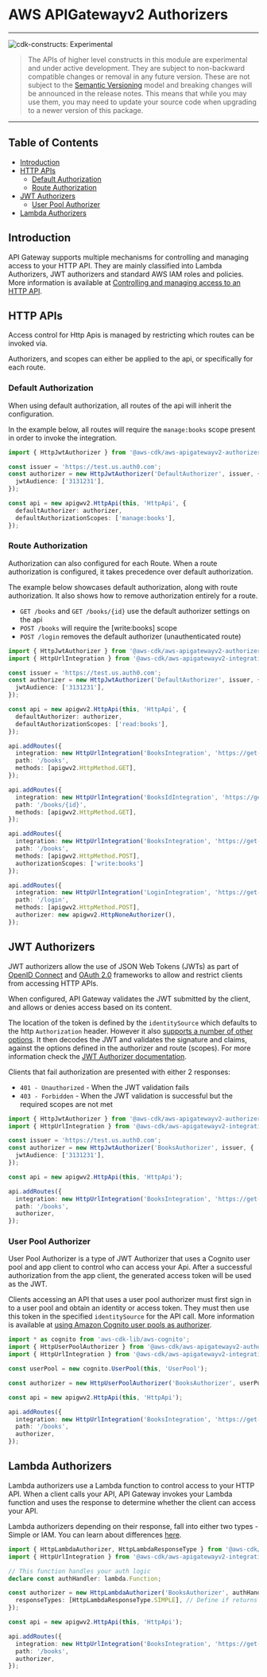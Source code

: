 # AWS APIGatewayv2 Authorizers

<!--BEGIN STABILITY BANNER-->

---

![cdk-constructs: Experimental](https://img.shields.io/badge/cdk--constructs-experimental-important.svg?style=for-the-badge)

> The APIs of higher level constructs in this module are experimental and under active development.
> They are subject to non-backward compatible changes or removal in any future version. These are
> not subject to the [Semantic Versioning](https://semver.org/) model and breaking changes will be
> announced in the release notes. This means that while you may use them, you may need to update
> your source code when upgrading to a newer version of this package.

---

<!--END STABILITY BANNER-->

## Table of Contents

- [Introduction](#introduction)
- [HTTP APIs](#http-apis)
  - [Default Authorization](#default-authorization)
  - [Route Authorization](#route-authorization)
- [JWT Authorizers](#jwt-authorizers)
  - [User Pool Authorizer](#user-pool-authorizer)
- [Lambda Authorizers](#lambda-authorizers)

## Introduction

API Gateway supports multiple mechanisms for controlling and managing access to your HTTP API. They are mainly
classified into Lambda Authorizers, JWT authorizers and standard AWS IAM roles and policies. More information is
available at [Controlling and managing access to an HTTP
API](https://docs.aws.amazon.com/apigateway/latest/developerguide/http-api-access-control.html).

## HTTP APIs

Access control for Http Apis is managed by restricting which routes can be invoked via.

Authorizers, and scopes can either be applied to the api, or specifically for each route.

### Default Authorization

When using default authorization, all routes of the api will inherit the configuration.

In the example below, all routes will require the `manage:books` scope present in order to invoke the integration.

```ts
import { HttpJwtAuthorizer } from '@aws-cdk/aws-apigatewayv2-authorizers-alpha';

const issuer = 'https://test.us.auth0.com';
const authorizer = new HttpJwtAuthorizer('DefaultAuthorizer', issuer, {
  jwtAudience: ['3131231'],
});

const api = new apigwv2.HttpApi(this, 'HttpApi', {
  defaultAuthorizer: authorizer,
  defaultAuthorizationScopes: ['manage:books'],
});
```

### Route Authorization

Authorization can also configured for each Route. When a route authorization is configured, it takes precedence over default authorization.

The example below showcases default authorization, along with route authorization. It also shows how to remove authorization entirely for a route.

- `GET /books` and `GET /books/{id}` use the default authorizer settings on the api
- `POST /books` will require the [write:books] scope
- `POST /login` removes the default authorizer (unauthenticated route)

```ts
import { HttpJwtAuthorizer } from '@aws-cdk/aws-apigatewayv2-authorizers-alpha';
import { HttpUrlIntegration } from '@aws-cdk/aws-apigatewayv2-integrations-alpha';

const issuer = 'https://test.us.auth0.com';
const authorizer = new HttpJwtAuthorizer('DefaultAuthorizer', issuer, {
  jwtAudience: ['3131231'],
});

const api = new apigwv2.HttpApi(this, 'HttpApi', {
  defaultAuthorizer: authorizer,
  defaultAuthorizationScopes: ['read:books'],
});

api.addRoutes({
  integration: new HttpUrlIntegration('BooksIntegration', 'https://get-books-proxy.myproxy.internal'),
  path: '/books',
  methods: [apigwv2.HttpMethod.GET],
});

api.addRoutes({
  integration: new HttpUrlIntegration('BooksIdIntegration', 'https://get-books-proxy.myproxy.internal'),
  path: '/books/{id}',
  methods: [apigwv2.HttpMethod.GET],
});

api.addRoutes({
  integration: new HttpUrlIntegration('BooksIntegration', 'https://get-books-proxy.myproxy.internal'),
  path: '/books',
  methods: [apigwv2.HttpMethod.POST],
  authorizationScopes: ['write:books']
});

api.addRoutes({
  integration: new HttpUrlIntegration('LoginIntegration', 'https://get-books-proxy.myproxy.internal'),
  path: '/login',
  methods: [apigwv2.HttpMethod.POST],
  authorizer: new apigwv2.HttpNoneAuthorizer(),
});
```

## JWT Authorizers

JWT authorizers allow the use of JSON Web Tokens (JWTs) as part of [OpenID Connect](https://openid.net/specs/openid-connect-core-1_0.html) and [OAuth 2.0](https://oauth.net/2/) frameworks to allow and restrict clients from accessing HTTP APIs.

When configured, API Gateway validates the JWT submitted by the client, and allows or denies access based on its content.

The location of the token is defined by the `identitySource` which defaults to the http `Authorization` header. However it also
[supports a number of other options](https://docs.aws.amazon.com/apigateway/latest/developerguide/http-api-lambda-authorizer.html#http-api-lambda-authorizer.identity-sources).
It then decodes the JWT and validates the signature and claims, against the options defined in the authorizer and route (scopes).
For more information check the [JWT Authorizer documentation](https://docs.aws.amazon.com/apigateway/latest/developerguide/http-api-jwt-authorizer.html).

Clients that fail authorization are presented with either 2 responses:

- `401 - Unauthorized` - When the JWT validation fails
- `403 - Forbidden` - When the JWT validation is successful but the required scopes are not met

```ts
import { HttpJwtAuthorizer } from '@aws-cdk/aws-apigatewayv2-authorizers-alpha';
import { HttpUrlIntegration } from '@aws-cdk/aws-apigatewayv2-integrations-alpha';

const issuer = 'https://test.us.auth0.com';
const authorizer = new HttpJwtAuthorizer('BooksAuthorizer', issuer, {
  jwtAudience: ['3131231'],
});

const api = new apigwv2.HttpApi(this, 'HttpApi');

api.addRoutes({
  integration: new HttpUrlIntegration('BooksIntegration', 'https://get-books-proxy.myproxy.internal'),
  path: '/books',
  authorizer,
});
```

### User Pool Authorizer

User Pool Authorizer is a type of JWT Authorizer that uses a Cognito user pool and app client to control who can access your Api. After a successful authorization from the app client, the generated access token will be used as the JWT.

Clients accessing an API that uses a user pool authorizer must first sign in to a user pool and obtain an identity or access token.
They must then use this token in the specified `identitySource` for the API call. More information is available at [using Amazon Cognito user
pools as authorizer](https://docs.aws.amazon.com/apigateway/latest/developerguide/apigateway-integrate-with-cognito.html).

```ts
import * as cognito from 'aws-cdk-lib/aws-cognito';
import { HttpUserPoolAuthorizer } from '@aws-cdk/aws-apigatewayv2-authorizers-alpha';
import { HttpUrlIntegration } from '@aws-cdk/aws-apigatewayv2-integrations-alpha';

const userPool = new cognito.UserPool(this, 'UserPool');

const authorizer = new HttpUserPoolAuthorizer('BooksAuthorizer', userPool);

const api = new apigwv2.HttpApi(this, 'HttpApi');

api.addRoutes({
  integration: new HttpUrlIntegration('BooksIntegration', 'https://get-books-proxy.myproxy.internal'),
  path: '/books',
  authorizer,
});
```

## Lambda Authorizers

Lambda authorizers use a Lambda function to control access to your HTTP API. When a client calls your API, API Gateway invokes your Lambda function and uses the response to determine whether the client can access your API.

Lambda authorizers depending on their response, fall into either two types - Simple or IAM. You can learn about differences [here](https://docs.aws.amazon.com/apigateway/latest/developerguide/http-api-lambda-authorizer.html#http-api-lambda-authorizer.payload-format-response).


```ts
import { HttpLambdaAuthorizer, HttpLambdaResponseType } from '@aws-cdk/aws-apigatewayv2-authorizers-alpha';
import { HttpUrlIntegration } from '@aws-cdk/aws-apigatewayv2-integrations-alpha';

// This function handles your auth logic
declare const authHandler: lambda.Function;

const authorizer = new HttpLambdaAuthorizer('BooksAuthorizer', authHandler, {
  responseTypes: [HttpLambdaResponseType.SIMPLE], // Define if returns simple and/or iam response
});

const api = new apigwv2.HttpApi(this, 'HttpApi');

api.addRoutes({
  integration: new HttpUrlIntegration('BooksIntegration', 'https://get-books-proxy.myproxy.internal'),
  path: '/books',
  authorizer,
});
```

